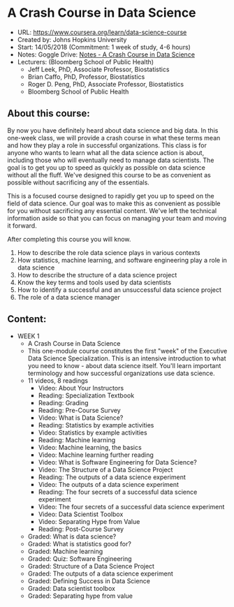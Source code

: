 # A Crash Course in Data Science
 - URL: https://www.coursera.org/learn/data-science-course
 - Created by: Johns Hopkins University
 - Start: 14/05/2018 (Commitment: 1 week of study, 4-6 hours)
 - Notes: Goggle Drive: [Notes - A Crash Course in Data Science](https://docs.google.com/document/d/10Zrmdtqjh4y7bM1aFJ1_ws1ufzyjjfsbRyIfT0uWrYg/edit#)
 - Lecturers: (Bloomberg School of Public Health)
    - Jeff Leek, PhD, Associate Professor, Biostatistics
    - Brian Caffo, PhD, Professor, Biostatistics
    - Roger D. Peng, PhD, Associate Professor, Biostatistics
    - Bloomberg School of Public Health

## About this course:

By now you have definitely heard about data science and big data. In this one-week class, we will provide a crash course in what these terms mean and how they play a role in successful organizations. This class is for anyone who wants to learn what all the data science action is about, including those who will eventually need to manage data scientists. The goal is to get you up to speed as quickly as possible on data science without all the fluff. We've designed this course to be as convenient as possible without sacrificing any of the essentials.

This is a focused course designed to rapidly get you up to speed on the field of data science. Our goal was to make this as convenient as possible for you without sacrificing any essential content. We've left the technical information aside so that you can focus on managing your team and moving it forward.

After completing this course you will know. 

1. How to describe the role data science plays in various contexts
2. How statistics, machine learning, and software engineering play a role in data science
3. How to describe the structure of a data science project
4. Know the key terms and tools used by data scientists
5. How to identify a successful and an unsuccessful data science project
3. The role of a data science manager

## Content:

 - WEEK 1
     - A Crash Course in Data Science
     - This one-module course constitutes the first "week" of the Executive Data Science Specialization. This is an intensive introduction to what you need to  know  - about data science itself. You'll learn important terminology and how successful organizations use data science.
     - 11 videos, 8 readings
        - Video: About Your Instructors
        - Reading: Specialization Textbook
        - Reading: Grading
        - Reading: Pre-Course Survey
        - Video: What is Data Science?
        - Reading: Statistics by example activities
        - Video: Statistics by example activities
        - Reading: Machine learning
        - Video: Machine learning, the basics
        - Video: Machine learning further reading
        - Video: What is Software Engineering for Data Science?
        - Video: The Structure of a Data Science Project
        - Reading: The outputs of a data science experiment
        - Video: The outputs of a data science experiment
        - Reading: The four secrets of a successful data science experiment
        - Video: The four secrets of a successful data science experiment
        - Video: Data Scientist Toolbox
        - Video: Separating Hype from Value
        - Reading: Post-Course Survey
     - Graded: What is data science?
     - Graded: What is statistics good for?
     - Graded: Machine learning
     - Graded: Quiz: Software Engineering
     - Graded: Structure of a Data Science Project
     - Graded: The outputs of a data science experiment
     - Graded: Defining Success in Data Science
     - Graded: Data scientist toolbox
     - Graded: Separating hype from value
